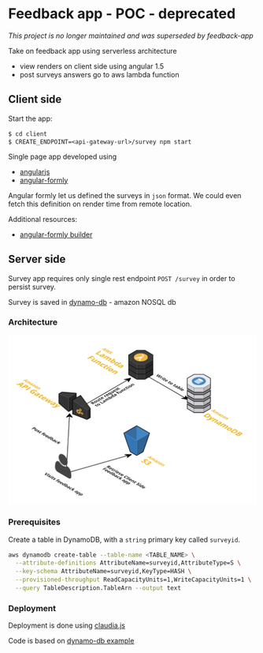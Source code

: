 # Feedback app - POC - deprecated

*This project is no longer maintained and was superseded by feedback-app*

Take on feedback app using serverless architecture

- view renders on client side using angular 1.5
- post surveys answers go to aws lambda function


## Client side

Start the app:

    $ cd client
    $ CREATE_ENDPOINT=<api-gateway-url>/survey npm start

Single page app developed using

- [angularjs][angularjs]
- [angular-formly][angular-formly]

Angular formly let us defined the surveys in `json` format. We could even fetch this definition
on render time from remote location.


Additional resources:

- [angular-formly builder][angular-formly builder]

## Server side

Survey app requires only single rest endpoint `POST /survey` in order to persist survey.

Survey is saved in [dynamo-db][dynamo-db] - amazon NOSQL db

### Architecture

![architecture overview](architecture.jpg)

### Prerequisites

Create a table in DynamoDB, with a `string` primary key called `surveyid`.

```bash
aws dynamodb create-table --table-name <TABLE_NAME> \
  --attribute-definitions AttributeName=surveyid,AttributeType=S \
  --key-schema AttributeName=surveyid,KeyType=HASH \
  --provisioned-throughput ReadCapacityUnits=1,WriteCapacityUnits=1 \
  --query TableDescription.TableArn --output text
```


### Deployment

Deployment is done using [claudia.js][claudiajs]

Code is based on [dynamo-db example][dynamo-db example]




[angularjs]: https://angularjs.org/
[angular-formly]: http://angular-formly.com/
[angular-formly builder]: https://rawgit.com/MacKentoch/easyFormGenerator/v1.1.0/index_StepWay.html
[claudiajs]: https://claudiajs.com/documentation.html
[dynamo-db]: http://docs.aws.amazon.com/amazondynamodb/latest/developerguide/Introduction.html
[dynamo-db example]: https://github.com/claudiajs/example-projects/tree/master/dynamodb-example
